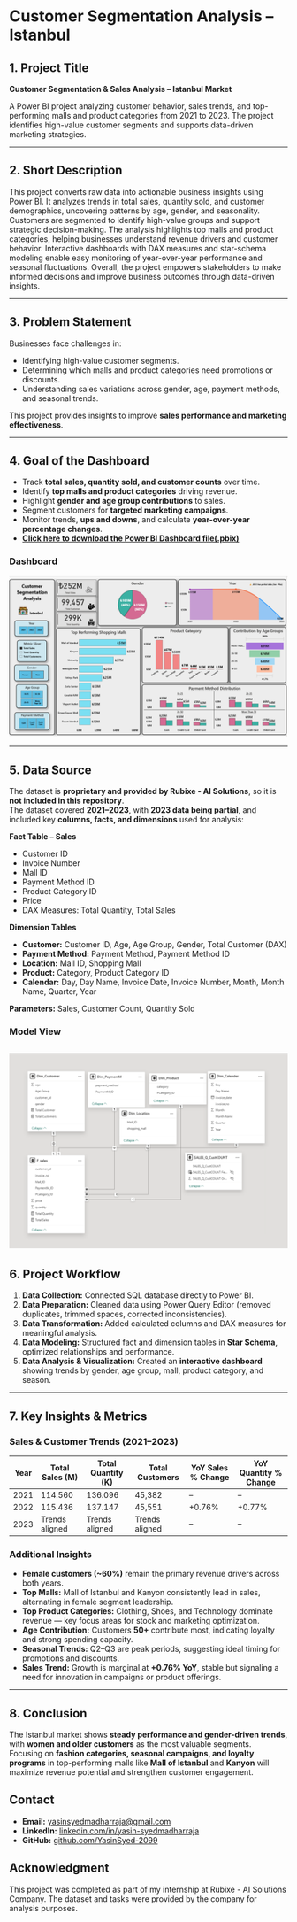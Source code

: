 # Customer Segmentation Analysis – Istanbul

## 1. Project Title 
**Customer Segmentation & Sales Analysis – Istanbul Market**  

A Power BI project analyzing customer behavior, sales trends, and top-performing malls and product categories from 2021 to 2023. The project identifies high-value customer segments and supports data-driven marketing strategies.

---

## 2. Short Description

This project converts raw  data into actionable business insights using Power BI. It analyzes trends in total sales, quantity sold, and customer demographics, uncovering patterns by age, gender, and seasonality. Customers are segmented to identify high-value groups and support strategic decision-making. The analysis highlights top malls and product categories, helping businesses understand revenue drivers and customer behavior. Interactive dashboards with DAX measures and star-schema modeling enable easy monitoring of year-over-year performance and seasonal fluctuations. Overall, the project empowers stakeholders to make informed decisions and improve business outcomes through data-driven insights.


---

## 3. Problem Statement
Businesses face challenges in:

- Identifying high-value customer segments.
- Determining which malls and product categories need promotions or discounts.
- Understanding sales variations across gender, age, payment methods, and seasonal trends.

This project provides insights to improve **sales performance and marketing effectiveness**.

---

## 4. Goal of the Dashboard
- Track **total sales, quantity sold, and customer counts** over time.
- Identify **top malls and product categories** driving revenue.
- Highlight **gender and age group contributions** to sales.
- Segment customers for **targeted marketing campaigns**.
- Monitor trends, **ups and downs**, and calculate **year-over-year percentage changes**.
- **[Click here to download the Power BI Dashboard file(.pbix)]([https://github.com/YasinSyed-2099/Customer-Segmentation-analysis/edit/main/Customer%20Segmentation%20Analysis%20.pbix)**


### Dashboard
![Customer Segmentation Dashboard](https://raw.githubusercontent.com/YasinSyed-2099/Customer-Segmentation-analysis/main/Customer%20Segmentation%20analysis%20Image.png)


---

## 5. Data Source
The dataset is **proprietary and provided by Rubixe - AI Solutions**, so it is **not included in this repository**.  
The dataset covered **2021–2023**, with **2023 data being partial**, and included key **columns, facts, and dimensions** used for analysis:

**Fact Table – Sales**
- Customer ID
- Invoice Number
- Mall ID
- Payment Method ID
- Product Category ID
- Price
- DAX Measures: Total Quantity, Total Sales

**Dimension Tables**
- **Customer:** Customer ID, Age, Age Group, Gender, Total Customer (DAX)
- **Payment Method:** Payment Method, Payment Method ID
- **Location:** Mall ID, Shopping Mall
- **Product:** Category, Product Category ID
- **Calendar:** Day, Day Name, Invoice Date, Invoice Number, Month, Month Name, Quarter, Year

**Parameters:** Sales, Customer Count, Quantity Sold

### Model View
![Data Model View](https://github.com/YasinSyed-2099/Customer-Segmentation-analysis/blob/main/Model%20View.png)
---

## 6. Project Workflow
1. **Data Collection:** Connected SQL database directly to Power BI.
2. **Data Preparation:** Cleaned data using Power Query Editor (removed duplicates, trimmed spaces, corrected inconsistencies).
3. **Data Transformation:** Added calculated columns and DAX measures for meaningful analysis.
4. **Data Modeling:** Structured fact and dimension tables in **Star Schema**, optimized relationships and performance.
5. **Data Analysis & Visualization:** Created an **interactive dashboard** showing trends by gender, age group, mall, product category, and season.

---

## 7. Key Insights & Metrics

### Sales & Customer Trends (2021–2023)

| Year | Total Sales (M) | Total Quantity (K) | Total Customers | YoY Sales % Change | YoY Quantity % Change |
|------|----------------|-----------------|----------------|------------------|--------------------|
| 2021 | 114.560        | 136.096         | 45,382         | –                | –                  |
| 2022 | 115.436        | 137.147         | 45,551         | +0.76%           | +0.77%             |
| 2023 | Trends aligned | Trends aligned  | Trends aligned | –                | –                  |

### Additional Insights
- **Female customers (~60%)** remain the primary revenue drivers across both years.
- **Top Malls:** Mall of Istanbul and Kanyon consistently lead in sales, alternating in female segment leadership.
- **Top Product Categories:** Clothing, Shoes, and Technology dominate revenue — key focus areas for stock and marketing optimization.
- **Age Contribution:** Customers **50+** contribute most, indicating loyalty and strong spending capacity.
- **Seasonal Trends:** Q2–Q3 are peak periods, suggesting ideal timing for promotions and discounts.
- **Sales Trend:** Growth is marginal at **+0.76% YoY**, stable but signaling a need for innovation in campaigns or product offerings.

---

## 8. Conclusion
The Istanbul market shows **steady performance and gender-driven trends**, with **women and older customers** as the most valuable segments.  
Focusing on **fashion categories, seasonal campaigns, and loyalty programs** in top-performing malls like **Mall of Istanbul** and **Kanyon** will maximize revenue potential and strengthen customer engagement.

## **Contact**
- **Email:** yasinsyedmadharraja@gmail.com  
- **LinkedIn:** [linkedin.com/in/yasin-syedmadharraja](https://www.linkedin.com/in/yasin-syedmadharraja)  
- **GitHub:** [github.com/YasinSyed-2099](https://github.com/YasinSyed-2099)

## Acknowledgment
This project was completed as part of my internship at Rubixe - AI Solutions Company. The dataset and tasks were provided by the company for  analysis purposes.
